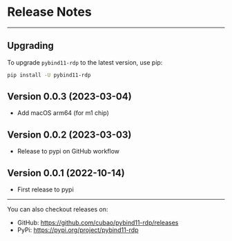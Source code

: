 # Release Notes

---

## Upgrading

To upgrade `pybind11-rdp` to the latest version, use pip:

```bash
pip install -U pybind11-rdp
```

## Version 0.0.3 (2023-03-04)

*   Add macOS arm64 (for m1 chip)

## Version 0.0.2 (2023-03-03)

*   Release to pypi on GitHub workflow

## Version 0.0.1 (2022-10-14)

*   First release to pypi

---

You can also checkout releases on:

-   GitHub: <https://github.com/cubao/pybind11-rdp/releases>
-   PyPi: <https://pypi.org/project/pybind11-rdp>
